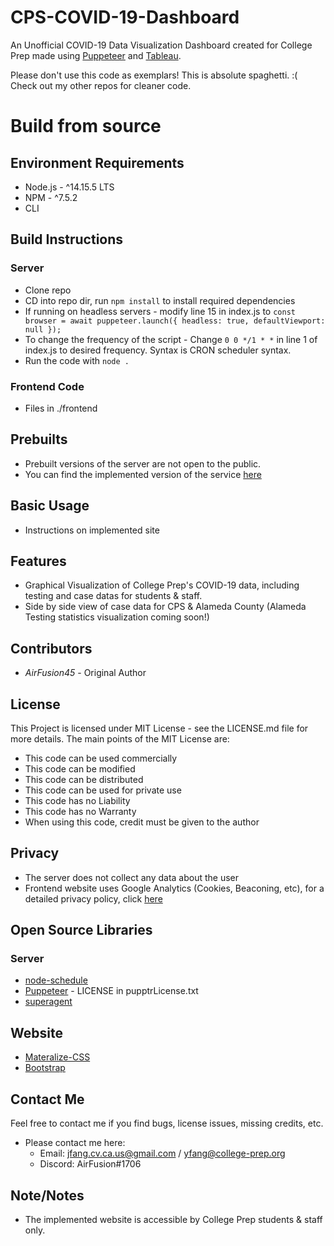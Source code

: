 # CPS-COVID-19-Dashboard

An Unofficial COVID-19 Data Visualization Dashboard created for College Prep made using [Puppeteer](https://pptr.dev) and [Tableau](https://www.tableau.com/).

Please don't use this code as exemplars! This is absolute spaghetti. :( Check out my other repos for cleaner code.

# Build from source

## Environment Requirements
* Node.js - ^14.15.5 LTS
* NPM - ^7.5.2
* CLI

## Build Instructions

### Server
* Clone repo
* CD into repo dir, run `npm install` to install required dependencies
* If running on headless servers - modify line 15 in index.js to `const browser = await puppeteer.launch({ headless: true, defaultViewport: null });`
* To change the frequency of the script - Change `0 0 */1 * *` in line 1 of index.js to desired frequency. Syntax is CRON scheduler syntax.
* Run the code with `node .`

### Frontend Code
* Files in ./frontend

## Prebuilts
* Prebuilt versions of the server are not open to the public.
* You can find the implemented version of the service [here](https://sites.google.com/thecollegepreparatoryschool.org/unofficialcpscovid/home)

## Basic Usage
* Instructions on implemented site

## Features
* Graphical Visualization of College Prep's COVID-19 data, including testing and case datas for students & staff. 
* Side by side view of case data for CPS & Alameda County (Alameda Testing statistics visualization coming soon!)


## Contributors
* *AirFusion45* - Original Author

## License 
This Project is licensed under MIT License - see the LICENSE.md file for more details. The main points of the MIT License are:
  
  * This code can be used commercially
  * This code can be modified
  * This code can be distributed
  * This code can be used for private use
  * This code has no Liability
  * This code has no Warranty
  * When using this code, credit must be given to the author

## Privacy

* The server does not collect any data about the user
* Frontend website uses Google Analytics (Cookies, Beaconing, etc), for a detailed privacy policy, click [here](https://sites.google.com/thecollegepreparatoryschool.org/unofficialcpscovid/privacy)

## Open Source Libraries 
### Server
* [node-schedule](https://github.com/node-schedule/node-schedule)
* [Puppeteer](https://pptr.dev) - LICENSE in pupptrLicense.txt
* [superagent](https://github.com/visionmedia/superagent)
## Website
* [Materalize-CSS](https://github.com/Dogfalo/materialize)
* [Bootstrap](https://github.com/twbs/bootstrap)

## Contact Me
Feel free to contact me if you find bugs, license issues, missing credits, etc.

  * Please contact me here:
    * Email: jfang.cv.ca.us@gmail.com / yfang@college-prep.org
    * Discord: AirFusion#1706

## Note/Notes 
* The implemented website is accessible by College Prep students & staff only.
